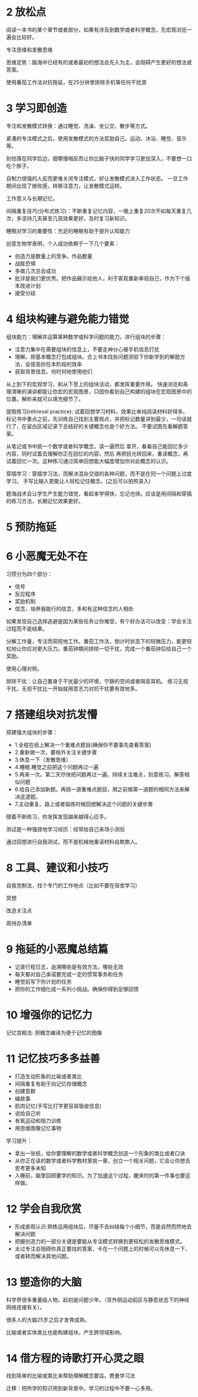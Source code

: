 # 2 放松点


阅读一本书的某个章节或者部分，如果有涉及到数学或者科学概念，先宏观浏览一遍会比较好。

专注思维和发散思维

思维定势：脑海中已经有的或者最初的想法会先入为主，会阻碍产生更好的想法或答案。

使用番茄工作法对抗拖延，在25分钟里排除手机等任何干扰源

# 3 学习即创造

专注和发散模式转换：通过睡觉、洗澡、坐公交、散步等方式。

紧凑的专注模式之后，使用发散模式的方法奖励自己。运动、沐浴、睡觉、音乐等。

别怕落在同学后边，细嚼慢咽反而让你比脑子快的同学学习更加深入，不要想一口吃个胖子。

自制力很强的人反而更难关闭专注模式，好让发散模式进入工作状态。
一旦工作期间出现了挫败感，转移注意力，让发散模式运转。

工作意义与长期记忆。

间隔重复技巧(分布式练习)：不断重复记忆内容，一晚上重复20次不如每天重复几次，多坚持几天甚至几周效果更好。及时复习新知识。

睡眠对学习的重要性：充足的睡眠有助于提升认知能力

创意生物学表明，个人成功依赖于一下几个要素：

- 创造力是数量上的竞争。作品数量
- 战胜恐惧
- 多做几次总会成功
- 批评是我们更优秀。把作品展示给他人，利于客观重新审视自己，作为下个版本改进计划
- 接受分歧

# 4 组块构建与避免能力错觉
组块能力：理解并运算某种数学或科学问题的能力。进行组块的步骤：

- 注意力集中在需要组块的信息上，不要走神分心被手机信息打扰
- 理解。把基本概念打包成组块。合上书本找些问题测验下你新学到的解题方法，会提高你在本阶段的效率
- 获取背景信息。何时何地使用他们

从上到下的宏观学习，和从下至上的组块活动，都发挥重要作用。
快速浏览和条理清晰的演讲都能让你宏的宏观图景，只因你看到自己构建的组块在宏观图景中的位置。解析来就可以填充细节了。

提取练习(retrieval practice): 试着回想学习材料，效果比单纯阅读材料好得多。
标记书中重点之前，先训练自己找到主要观点，并把标记数量讲到最少，一句话就行了，在留白区域记录下总结好的关键概念也是个好方法。
不要试图先看解题答案。

从笔记或书中挑一个数学或者科学概念，读一遍然后 拿开，看看自己能回忆多少内容，同时试着去理解你正在回忆的内容，然后
再把目光转回来，重读概念，再试着回忆一次。这种练习通过简单回想能大幅度增加你对此概念的认识。

穿插学习：穿插学习法，而解决混杂交错的各种问题，而不是在同一个问题上过度学习。
手写比输入更能让人轻松记住概念。(之后可以拍照录入)

题海战术会让学生产生能力错觉，看起来学得快，忘记也快。应该是用间隔和穿插的练习方法，长期记忆效果更好。

# 5 预防拖延

# 6 小恶魔无处不在

习惯分为四个部分：

- 信号
- 反应程序
- 奖励机制
- 信念，培养我能行的信念，多和有这种信念的人相处

如果发现自己选择逃避是因为某些任务让你难受，有个好办法可以改变：学会关注过程而不是结果。


分解工作量，专注而简短地工作。番茄工作法，倒计时状态下的轻微压力，能更轻松地让你应对更大压力。番茄钟期间排除一切干扰，完成一个番茄钟后给自己一个奖励。

使用心理对照。

排除干扰：让自己置身于干扰最少的环境，宁静的空间或者隔音耳机。
练习无视干扰，无视干扰比一开始就用意志力对抗干扰要有效地多。


# 7 搭建组块对抗发懵

搭建强大组块的步骤：

- 1.全程在纸上解决一个重难点题目(确保你不要事先查看答案)
- 2.重新做一次，要格外关注关键步骤
- 3.休息一下（发散思维）
- 4.睡眠.睡觉之前把这个问题再过一遍
- 5.再来一次。第二天尽快把问题再过一遍。持续关注难点，刻意练习。解答相似问题
- 6.给自己添加新题。再挑一道重难点题目，用之前做第一道题的相同方法来解决这道题。
- 7.主动重复。路上或者锻炼时候回想解决这个问题的关键步骤

随着不断练习，你发挥发现越来越得心应手。

测试是一种强效地学习经历：经常给自己来场小测验

通过回想进行自我测试，而不是机械地重读材料自欺欺人。

# 8 工具、建议和小技巧
自我克制法，找个专门的工作地点（比如不要在宿舍学习）

冥想

改造关注点

周待办清单

# 9 拖延的小恶魔总结篇

- 记录行程日志，追溯哪些是有效方法，哪些无效
- 每天都对自己承诺要完成一定的惯常事务和任务
- 睡觉前写下你计划的任务
- 把你的工作细化成一系列小挑战。确保你得到足够回馈

# 10 增强你的记忆力
记忆宫殿法: 把概念编译为便于记忆的图像

# 11  记忆技巧多多益善

- 打造生动形象的比喻或者类比
- 间隔重复有助于向记忆存储概念
- 创建意群
- 编故事
- 肌肉记忆(手写比打字更容易吸收信息)
- 说给自己听
- 有氧运动和阻力训练
- 用思维图像记忆事物

学习提升：

- 拿出一张纸，给你要理解的数学或者科学概念创造一个形象的类比或者口诀
- 从你正在读的数学或者科学教材里挑一章，创立一个相关问题，它会让你想去思考更多未知
- 入睡前，脑里回顾要学的知识。为了加速这个过程，醒来时的第一件事也要这样做。

# 12 学会自我欣赏

- 形成直观认识:熟练运用组块后，尽量不去纠结每个小细节，而是自然而然地去解决问题
- 把握创造力的一部分关键是要能从专注模式转换到更轻松的发散思维模式。
- 太过专注会阻碍你真正要找的答案，卡在一个问题上的时候可以先休息一下，或者转而解决其他问题。

# 13 塑造你的大脑
科学界很多重量级人物，起初是问题少年。（背外侧运动前区与静息状态下的神经网络连接有关）。

很多人的大脑25岁之后才发育成熟。

比喻或者实体类比也能构建组块，产生跨领域影响。

# 14 借方程的诗歌打开心灵之眼
找到简单的比喻或类比来帮助理解概念要旨。费曼学习法

迁移：把所学的知识用到新背景中。学习的过程中不要一心多用。
